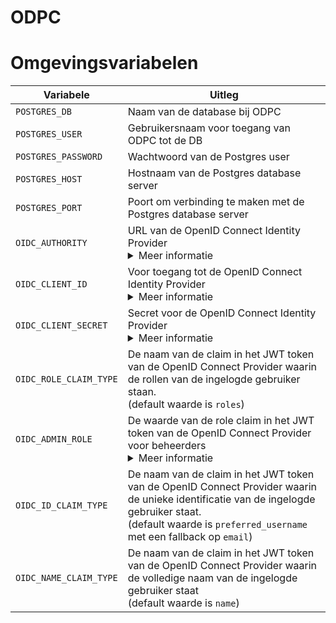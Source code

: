 # ODPC

# Omgevingsvariabelen
| Variabele                               | Uitleg                                                                                                                           |
| ---------------------------------       | --------------------------------------------------------------------------------------------                                     |
| `POSTGRES_DB`       | Naam van de database bij ODPC         |
| `POSTGRES_USER`     | Gebruikersnaam voor toegang van ODPC tot de DB |
| `POSTGRES_PASSWORD` | Wachtwoord van de Postgres user        |
| `POSTGRES_HOST` | Hostnaam van de Postgres database server        |
| `POSTGRES_PORT` | Poort om verbinding te maken met de Postgres database server        |
| `OIDC_AUTHORITY`                | URL van de OpenID Connect Identity Provider  <details> <summary>Meer informatie </summary>Bijvoorbeeld: `https://login.microsoftonline.com/ce1a3f2d-2265-4517-a8b4-3e4f381461ab/v2.0` </details> |
| `OIDC_CLIENT_ID`                | Voor toegang tot de OpenID Connect Identity Provider  <details> <summary>Meer informatie </summary>Bijvoorbeeld: `54f66f54-71e5-45f1-8634-9158c41f602a` </details> |
| `OIDC_CLIENT_SECRET`                | Secret voor de OpenID Connect Identity Provider  <details> <summary>Meer informatie </summary>Bijvoorbeeld: `VM2B!ccnebNe.M*gxH63*NXc8iTiAGhp` </details> |
| `OIDC_ROLE_CLAIM_TYPE`    | De naam van de claim in het JWT token van de OpenID Connect Provider waarin de rollen van de ingelogde gebruiker staan. <br/> (default waarde is `roles`)|
| `OIDC_ADMIN_ROLE`    | De waarde van de role claim in het JWT token van de OpenID Connect Provider voor beheerders  <details> <summary>Meer informatie </summary>Bijvoorbeeld: `odpc-admin` </details> |
| `OIDC_ID_CLAIM_TYPE`    | De naam van de claim in het JWT token van de OpenID Connect Provider waarin de unieke identificatie van de ingelogde gebruiker staat. <br/> (default waarde is `preferred_username` met een fallback op `email`)|
| `OIDC_NAME_CLAIM_TYPE`    | De naam van de claim in het JWT token van de OpenID Connect Provider waarin de volledige naam van de ingelogde gebruiker staat <br/> (default waarde is `name`) |
